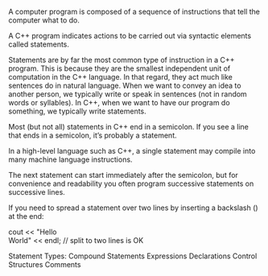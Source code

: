 A computer program is composed of a sequence of instructions that tell the computer what to do.

A C++ program indicates actions to be carried out via syntactic elements called statements.

Statements are by far the most common type of instruction in a C++ program. This is because they are the smallest independent unit of computation in the C++ language. In that regard, they act much like sentences do in natural language. When we want to convey an idea to another person, we typically write or speak in sentences (not in random words or syllables). In C++, when we want to have our program do something, we typically write statements.

Most (but not all) statements in C++ end in a semicolon. If you see a line that ends in a semicolon, it’s probably a statement.

In a high-level language such as C++, a single statement may compile into many machine language instructions.

The next statement can start immediately after the semicolon, but for convenience and readability you often program successive statements on successive lines.

If you need to spread a statement over two lines by inserting a backslash (\) at the end:

  cout << "Hello \
  World" << endl; // split to two lines is OK



Statement Types:
  Compound Statements
  Expressions
  Declarations
  Control Structures
  Comments
